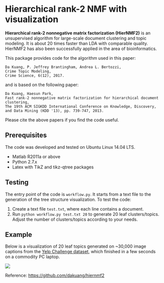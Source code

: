 # Hierarchical rank-2 NMF with visualization

**Hierarchical rank-2 nonnegative matrix factorization (HierNMF2)** is an unsupervised algorithm for large-scale document clustering and topic modeling. It is about 20 times faster than LDA with comparable quality. HierNMF2 has also been successfully applied in the area of bioinformatics.

This package provides code for the algorithm used in this paper:
```
Da Kuang, P. Jeffrey Brantingham, Andrea L. Bertozzi,
Crime Topic Modeling,
Crime Science, 6(12), 2017.
```
and is based on the following paper:
```
Da Kuang, Haesun Park,
Fast rank-2 nonnegative matrix factorization for hierarchical document clustering,
The 19th ACM SIGKDD International Conference on Knowledge, Discovery, and Data Mining (KDD '13), pp. 739-747, 2013.
```
Please cite the above papers if you find the code useful.

## Prerequisites
The code was developed and tested on Ubuntu Linux 14.04 LTS. 
* Matlab R2011a or above
* Python 2.7.x
* Latex with TikZ and tikz-qtree packages

## Testing
The entry point of the code is `workflow.py`. It starts from a text file to the generation of the tree structure visualization. To test the code:
1. Create a text file `test.txt`, where each line contains a document.
2. Run `python workflow.py test.txt 20` to generate 20 leaf clusters/topics. Adjust the number of clusters/topics according to your needs.

## Example
Below is a visualization of 20 leaf topics generated on ~30,000 image captions from the [Yelp Challenge dataset](https://www.yelp.com/dataset/challenge), which finished in a few seconds on a commodity PC laptop.

![](https://dakuang.github.io/images/hiernmf2-vis-example.png)

Reference: https://github.com/dakuang/hiernmf2

